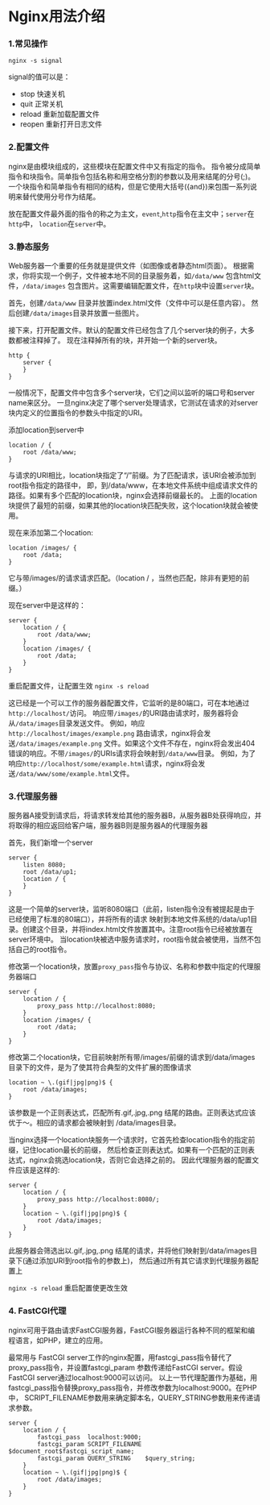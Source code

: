 # Nginx用法介绍

### 1.常见操作
`nginx -s signal`

signal的值可以是：
- stop 快速关机
- quit 正常关机
- reload 重新加载配置文件
- reopen 重新打开日志文件

### 2.配置文件
nginx是由模块组成的，这些模块在配置文件中又有指定的指令。 指令被分成简单指令和块指令。简单指令包括名称和用空格分割的参数以及用来结尾的分号(;)。 一个块指令和简单指令有相同的结构，但是它使用大括号({and})来包围一系列说明来替代使用分号作为结尾。

放在配置文件最外面的指令的称之为主文，`event`,`http`指令在主文中；`server`在`http`中， `location`在`server`中。

### 3.静态服务
Web服务器一个重要的任务就是提供文件（如图像或者静态html页面）。 根据需求，你将实现一个例子，文件被本地不同的目录服务着，如`/data/www` 包含html文件，`/data/images` 包含图片。这需要编辑配置文件，在`http`块中设置`server`块。

首先，创建`/data/www` 目录并放置index.html文件（文件中可以是任意内容）。 然后创建`/data/images`目录并放置一些图片。

接下来，打开配置文件。默认的配置文件已经包含了几个server块的例子，大多数都被注释掉了。 现在注释掉所有的块，并开始一个新的server块。
```
http {
    server {
    }
}
```
一般情况下，配置文件中包含多个server块，它们之间以监听的端口号和server name来区分。 一旦nginx决定了哪个server处理请求，它测试在请求的对server块内定义的位置指令的参数头中指定的URI。

添加location到server中
```$xslt
location / {
    root /data/www;
}
```
与请求的URI相比，location块指定了“/”前缀。为了匹配请求，该URI会被添加到root指令指定的路径中， 即，到/data/www，在本地文件系统中组成请求文件的路径。如果有多个匹配的location块，nginx会选择前缀最长的。 上面的location块提供了最短的前缀，如果其他的location块匹配失败，这个location块就会被使用。

现在来添加第二个location:
```$xslt
location /images/ {
    root /data;
}
```
它与带/images/的请求请求匹配。（location / ，当然也匹配，除非有更短的前缀。）

现在server中是这样的：
```$xslt
server {
    location / {
        root /data/www;
    }
    location /images/ {
        root /data;
    }
}
```
重启配置文件，让配置生效 `nginx -s reload`

这已经是一个可以工作的服务器配置文件，它监听的是80端口，可在本地通过`http://localhost/`访问。 响应带`/images/`的URI路由请求时，服务器将会从`/data/images`目录发送文件。 例如，响应 `http://localhost/images/example.png` 路由请求，nginx将会发送`/data/images/example.png` 文件。如果这个文件不存在，nginx将会发出404错误的响应。不带`/images/`的URIs请求将会映射到`/data/www`目录。 例如，为了响应`http://localhost/some/example.html`请求，nginx将会发送`/data/www/some/example.html`文件。

### 3.代理服务器
服务器A接受到请求后，将请求转发给其他的服务器B，从服务器B处获得响应，并将取得的相应返回给客户端，服务器B则是服务器A的代理服务器

首先，我们新增一个server
```$xslt
server {
    listen 8080;
    root /data/up1;
    location / {
    }
}
```
这是一个简单的server块，监听8080端口（此前，listen指令没有被提起是由于已经使用了标准的80端口），并将所有的请求 映射到本地文件系统的/data/up1目录。创建这个目录，并将index.html文件放置其中。注意root指令已经被放置在server环境中。 当location块被选中服务请求时，root指令就会被使用，当然不包括自己的root指令。

修改第一个location块，放置`proxy_pass`指令与协议、名称和参数中指定的代理服务器端口
```
server {
    location / {
        proxy_pass http://localhost:8080;
    }
    location /images/ {
        root /data;
    }
}
```
修改第二个location块，它目前映射所有带/images/前缀的请求到/data/images 目录下的文件，是为了使其符合典型的文件扩展的图像请求
``` 
location ~ \.(gif|jpg|png)$ {
    root /data/images;
}
```
该参数是一个正则表达式，匹配所有.gif,.jpg,.png 结尾的路由。正则表达式应该优于～。相应的请求都会被映射到 /data/images目录。

当nginx选择一个location块服务一个请求时，它首先检查location指令的指定前缀，记住location最长的前缀， 然后检查正则表达式。如果有一个匹配的正则表达式，nginx会挑选location块，否则它会选择之前的。
因此代理服务器的配置文件应该是这样的:
```
server {
    location / {
        proxy_pass http://localhost:8080/;
    }
    location ~ \.(gif|jpg|png)$ {
        root /data/images;
    }
}
```
此服务器会筛选出以.gif,.jpg,.png 结尾的请求，并将他们映射到/data/images目录下(通过添加URI到root指令的参数上)， 然后通过所有其它请求到代理服务器配置上

`nginx -s reload` 重启配置使更改生效

### 4. FastCGI代理
nginx可用于路由请求FastCGI服务器，FastCGI服务器运行各种不同的框架和编程语言，如PHP，建立的应用。

最常用与 FastCGI server工作的nginx配置，用fastcgi_pass指令替代了proxy_pass指令，并设置fastcgi_param 参数传递给FastCGI server。假设FastCGI server通过localhost:9000可以访问。 以上一节代理配置作为基础，用fastcgi_pass指令替换proxy_pass指令，并修改参数为localhost:9000。在PHP中， SCRIPT_FILENAME参数用来确定脚本名，QUERY_STRING参数用来传递请求参数。
```
server {
    location / {
        fastcgi_pass  localhost:9000;
        fastcgi_param SCRIPT_FILENAME $document_root$fastcgi_script_name;
        fastcgi_param QUERY_STRING    $query_string;
    }
    location ~ \.(gif|jpg|png)$ {
        root /data/images;
    }
}
```